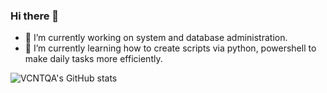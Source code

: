### Hi there 👋

 - 🔭 I’m currently working on system and database administration.
 - 🌱 I’m currently learning how to create scripts via python, powershell to make daily tasks more efficiently.

![VCNTQA's GitHub stats](https://github-readme-stats.vercel.app/api?username=VCNTQA&show_icons=true&theme=radical)

<!--
**VCNTQA/VCNTQA** is a ✨ _special_ ✨ repository because its `README.md` (this file) appears on your GitHub profile.

Here are some ideas to get you started:

- 🔭 I’m currently working on ...
- 🌱 I’m currently learning ...
- 👯 I’m looking to collaborate on ...
- 🤔 I’m looking for help with ...
- 💬 Ask me about ...
- 📫 How to reach me: ...
- 😄 Pronouns: ...
- ⚡ Fun fact: ...
-->
